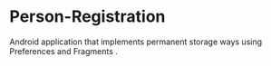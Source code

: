 # Person-Registration
Android application that implements permanent storage ways using Preferences and Fragments .
